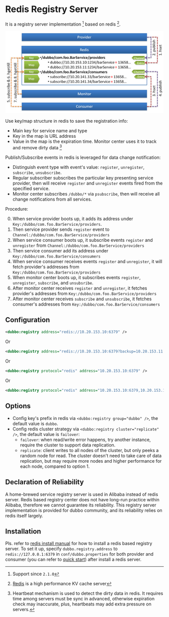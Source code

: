# Redis Registry Server

It is a registry server implementation [^2] based on redis [^1].

![/user-guide/images/dubbo-redis-registry.jpg](../../sources/images/dubbo-redis-registry.jpg)

Use key/map structure in redis to save the registration info:

* Main key for service name and type
* Key in the map is URL address
* Value in the map is the expiration time. Monitor center uses it to track and remove dirty data [^3]

Publish/Subscribe events in redis is leveraged for data change notification:

* Distinguish event type with event's value: `register`, `unregister`, `subscribe`, `unsubscribe`.
* Regular subscriber subscribes the particular key presenting service provider, then will receive `register` and `unregister` events fired from the specified service.
* Monitor center subscribes `/dubbo/*` via `psubscribe`, then will receive all change notifications from all services.

Procedure:

0. When service provider boots up, it adds its address under `Key:/dubbo/com.foo.BarService/providers`.
1. Then service provider sends `register` event to `Channel:/dubbo/com.foo.BarService/providers`
2. When service consumer boots up, it subscribe events `register` and `unregister` from `Channel:/dubbo/com.foo.BarService/providers`
3. Then service consumer add its address under `Key:/dubbo/com.foo.BarService/consumers`
4. When service consumer receives events `register` and `unregister`, it will fetch provider's addresses from `Key:/dubbo/com.foo.BarService/providers`
5. When monitor center boots up, it subscribes events `register`, `unregister`, `subscribe`, and `unsubsribe`.
6. After monitor center receives `register` and `unregister`, it fetches provider's addresses from `Key:/dubbo/com.foo.BarService/providers`
7. After monitor center receives `subscribe` and `unsubscribe`, it fetches consumer's addresses from `Key:/dubbo/com.foo.BarService/consumers`

## Configuration

```xml
<dubbo:registry address="redis://10.20.153.10:6379" />
```

Or

```xml
<dubbo:registry address="redis://10.20.153.10:6379?backup=10.20.153.11:6379,10.20.153.12:6379" />
```

Or

```xml
<dubbo:registry protocol="redis" address="10.20.153.10:6379" />
```

Or

```xml
<dubbo:registry protocol="redis" address="10.20.153.10:6379,10.20.153.11:6379,10.20.153.12:6379" />
```

## Options

* Config key's prefix in redis via `<dubbo:registry group="dubbo" />`, the default value is `dubbo`.
* Config redis cluster strategy via `<dubbo:registry cluster="replicate" />`, the default value is `failover`:
    * `failover`: when read/write error happens, try another instance, require the cluster to support data replication.
    * `replicate`: client writes to all nodes of the cluster, but only peeks a random node for read. The cluster doesn't need to take care of data replication, but may require more nodes and higher performance for each node, compared to option 1.

## Declaration of Reliability

A home-brewed service registry server is used in Alibaba instead of redis server. Redis based registry center does not have long-run practice within Alibaba, therefore we cannot guarantee its reliability. This registry server implementation is provided for dubbo community, and its reliability relies on redis itself largely.

## Installation


Pls. refer to [redis install manual](http://dubbo.apache.org/en-us/docs/admin/install/redis.html) for how to install a redis based registry server. To set it up, specify `dubbo.registry.address` to `redis://127.0.0.1:6379` in `conf/dubbo.properties` for both provider and consumer (you can refer to [quick start](../../quick-start.md)) after install a redis server.


[^1]: [Redis](http://redis.io) is a high performance KV cache server
[^2]: Support since `2.1.0`
[^3]: Heartbeat mechanism is used to detect the dirty data in redis. It requires time among servers must be sync in advanced, otherwise expiration check may inaccurate, plus, heartbeats may add extra pressure on servers.
